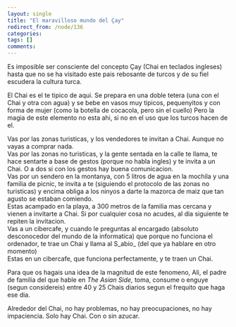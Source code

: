 ```yaml
---
layout: single
title: "El maravilloso mundo del Çay"
redirect_from: /node/136
categories:
tags: []
comments: 
---
```

Es imposible ser consciente del concepto Çay (Chai en teclados ingleses) hasta que no se ha visitado este pais rebosante de turcos y de su fiel escudera la cultura turca.  

El Chai es el te tipico de aqui. Se prepara en una doble tetera (una con el Chai y otra con agua) y se bebe en vasos muy tipicos, pequenyitos y con forma de mujer (como la botella de cocacola, pero sin el cuello) Pero la magia de este elemento no esta ahi, si no en el uso que los turcos hacen de el.  

Vas por las zonas turisticas, y los vendedores te invitan a Chai. Aunque no vayas a comprar nada.  
Vas por las zonas no turisticas, y la gente sentada en la calle te llama, te hace sentarte a base de gestos (porque no habla ingles) y te invita a un Chai. O a dos si con los gestos hay buena comunicacion.  
Vas por un sendero en la montanya, con 5 litros de agua en la mochila y una familia de picnic, te invita a te (siguiendo el protocolo de las zonas no turisticas) y encima obliga a los ninyos a darte la mazorca de maiz que tan agusto se estaban comiendo.  
Estas acampado en la playa, a 300 metros de la familia mas cercana y vienen a invitarte a Chai. Si por cualquier cosa no acudes, al dia siguiente te repiten la invitacion.  
Vas a un cibercafe, y cuando le preguntas al encargado (absoluto desconocedor del mundo de la informatica) que porque no funciona el ordenador, te trae un Chai y llama al S_abio_ (del que ya hablare en otro momento)  
Estas en un cibercafe, que funciona perfectamente, y te traen un Chai.  

Para que os hagais una idea de la magnitud de este fenomeno, Ali, el padre de familia del que hable en _The Asian Side,_ toma, consume o enguye (segun considereis) entre 40 y 25 Chais diarios segun el frequito que haga ese dia.  

Alrededor del Chai, no hay problemas, no hay preocupaciones, no hay impaciencia. Solo hay Chai. Con o sin azucar.
